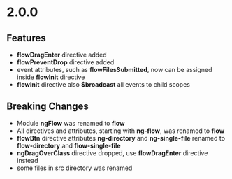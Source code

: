 # 2.0.0

## Features
 - **flowDragEnter** directive added
 - **flowPreventDrop** directive added
 - event attributes, such as **flowFilesSubmitted**, now can be assigned inside **flowInit**
 directive
 - **flowInit** directive also **$broadcast** all events to child scopes

## Breaking Changes
 - Module **ngFlow** was renamed to **flow**
 - All directives and attributes, starting with **ng-flow**, was renamed to **flow**
 - **flowBtn** directive attributes **ng-directory** and **ng-single-file** renamed to
 **flow-directory** and **flow-single-file**
 - **ngDragOverClass** directive dropped, use **flowDragEnter** directive instead
 - some files in src directory was renamed